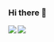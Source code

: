 ### Hi there 👋

<a href="https://brtknr.com/">
  <img align="left" src="https://github-readme-stats.vercel.app/api?username=brtknr&show_icons=true" />
</a>
<a href="https://brtknr.com/">
  <img align="left" src="https://github-readme-stats.vercel.app/api/top-langs/?username=brtknr&hide=html,ruby" />
</a>


<!--
**brtknr/brtknr** is a ✨ _special_ ✨ repository because its `README.md` (this file) appears on your GitHub profile.

Here are some ideas to get you started:

- 🔭 I’m currently working on ...
- 🌱 I’m currently learning ...
- 👯 I’m looking to collaborate on ...
- 🤔 I’m looking for help with ...
- 💬 Ask me about ...
- 📫 How to reach me: ...
- 😄 Pronouns: ...
- ⚡ Fun fact: ...
-->
